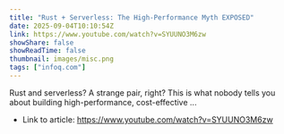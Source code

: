 ```yaml
---
title: "Rust + Serverless: The High-Performance Myth EXPOSED"
date: 2025-09-04T10:10:54Z
link: https://www.youtube.com/watch?v=SYUUNO3M6zw
showShare: false
showReadTime: false
thumbnail: images/misc.png
tags: ["infoq.com"]
---
```

Rust and serverless? A strange pair, right? This is what nobody tells you about building high-performance, cost-effective ...

- Link to article: https://www.youtube.com/watch?v=SYUUNO3M6zw